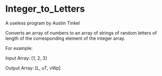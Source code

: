 # Integer_to_Letters
A useless program by Austin Tinkel

Converts an array of numbers to an array of strings of random letters of length of the corresponding element of the integer array.


For example:

Input Array: [1, 2, 3]

Output Array: [L, uT, vWp]
